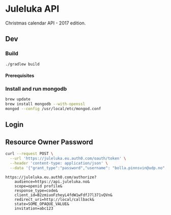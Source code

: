 # Juleluka API

Christmas calendar API - 2017 edition.

## Dev

### Build
```bash
./gradlew build
```

#### Prerequisites

### Install and run mongodb

```bash
brew update
brew install mongodb --with-openssl
mongod --config /usr/local/etc/mongod.conf
```


## Login


## Resource Owner Password

```bash
curl --request POST \
  --url 'https://juleluka.eu.auth0.com/oauth/token' \
  --header 'content-type: application/json' \
  --data '{"grant_type":"password","username": "bolla.pinnsvin@udp.no","password": "jul2017","audience": "https://api.juleluka.no", "scope": "openid profile", "client_id": "B2zmiuoFzheyL4fdW1wFdfJ7l371vQVn", "client_secret": "1YEQZmveGL-TW86jcx8DwQrnNVQunf5cX8d4D71DFc5Ph9-hnnH-OeGrlvBEK_S_"}'
```
  
```
https://juleluka.eu.auth0.com/authorize?
    audience=https://api.juleluka.no&
    scope=openid profile&
    response_type=code&
    client_id=B2zmiuoFzheyL4fdW1wFdfJ7l371vQVn&
    redirect_uri=http://local/callback&
    state=SOME_OPAQUE_VALUE&
    invitation=abc123
```
